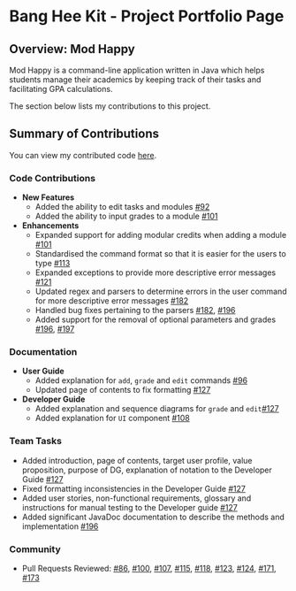 # Bang Hee Kit - Project Portfolio Page

## Overview: Mod Happy

Mod Happy is a command-line application written in Java which helps students manage their academics by keeping track of their tasks and facilitating GPA calculations.

The section below lists my contributions to this project.

## Summary of Contributions

You can view my contributed code [here](https://nus-cs2113-ay2122s2.github.io/tp-dashboard/?search=heekit73098&breakdown=true).

### Code Contributions

- **New Features**
  - Added the ability to edit tasks and modules [#92](https://github.com/AY2122S2-CS2113T-T10-3/tp/pull/92)
  - Added the ability to input grades to a module [#101](https://github.com/AY2122S2-CS2113T-T10-3/tp/pull/101)
- **Enhancements**
  - Expanded support for adding modular credits when adding a module [#101](https://github.com/AY2122S2-CS2113T-T10-3/tp/pull/101)
  - Standardised the command format so that it is easier for the users to type [#113](https://github.com/AY2122S2-CS2113T-T10-3/tp/pull/113)
  - Expanded exceptions to provide more descriptive error messages [#121](https://github.com/AY2122S2-CS2113T-T10-3/tp/pull/121)
  - Updated regex and parsers to determine errors in the user command for more descriptive error messages [#182](https://github.com/AY2122S2-CS2113T-T10-3/tp/pull/182)
  - Handled bug fixes pertaining to the parsers [#182](https://github.com/AY2122S2-CS2113T-T10-3/tp/pull/182), [#196](https://github.com/AY2122S2-CS2113T-T10-3/tp/pull/196)
  - Added support for the removal of optional parameters and grades [#196](https://github.com/AY2122S2-CS2113T-T10-3/tp/pull/196), [#197](https://github.com/AY2122S2-CS2113T-T10-3/tp/pull/197)

### Documentation

- **User Guide**
  - Added explanation for `add`, `grade` and `edit` commands [#96](https://github.com/AY2122S2-CS2113T-T10-3/tp/pull/96)
  - Updated page of contents to fix formatting [#127](https://github.com/AY2122S2-CS2113T-T10-3/tp/pull/127)
- **Developer Guide**
  - Added explanation and sequence diagrams for `grade` and `edit`[#127](https://github.com/AY2122S2-CS2113T-T10-3/tp/pull/127)
  - Added explanation for `UI` component [#108](https://github.com/AY2122S2-CS2113T-T10-3/tp/pull/108)

### Team Tasks
- Added introduction, page of contents, target user profile, value proposition, purpose of DG, explanation of notation to the Developer Guide [#127](https://github.com/AY2122S2-CS2113T-T10-3/tp/pull/127)
- Fixed formatting inconsistencies in the Developer Guide [#127](https://github.com/AY2122S2-CS2113T-T10-3/tp/pull/127)
- Added user stories, non-functional requirements, glossary and instructions for manual testing to the Developer guide [#127](https://github.com/AY2122S2-CS2113T-T10-3/tp/pull/127)
- Added significant JavaDoc documentation to describe the methods and implementation [#196](https://github.com/AY2122S2-CS2113T-T10-3/tp/pull/196)

### Community
- Pull Requests Reviewed:
  [#86](https://github.com/AY2122S2-CS2113T-T10-3/tp/pull/86),
  [#100](https://github.com/AY2122S2-CS2113T-T10-3/tp/pull/100),
  [#107](https://github.com/AY2122S2-CS2113T-T10-3/tp/pull/107),
  [#115](https://github.com/AY2122S2-CS2113T-T10-3/tp/pull/115),
  [#118](https://github.com/AY2122S2-CS2113T-T10-3/tp/pull/118),
  [#123](https://github.com/AY2122S2-CS2113T-T10-3/tp/pull/123),
  [#124](https://github.com/AY2122S2-CS2113T-T10-3/tp/pull/123),
  [#171](https://github.com/AY2122S2-CS2113T-T10-3/tp/pull/171),
  [#173](https://github.com/AY2122S2-CS2113T-T10-3/tp/pull/173)